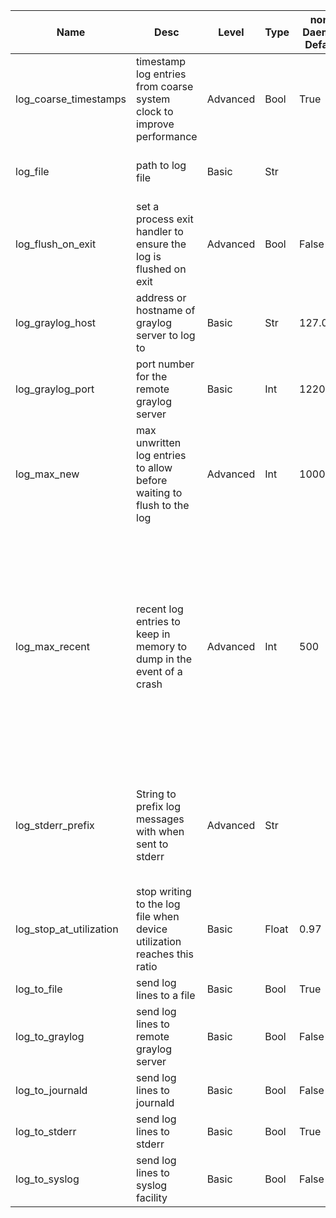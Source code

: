 | Name | Desc | Level | Type | non-Daemon Default | Daemon Default | Min | Max | Valid Values | verbatim | See also | Flags | Services | Validator | Long Desc | Tags |
| --- | --- | --- | --- | --- | --- | --- | --- | --- | --- | --- | --- | --- | --- | --- | --- |
| <span id="SP_log_coarse_timestamps">log_coarse_timestamps</span> |  timestamp log entries from coarse system clock to improve performance | Advanced | Bool | True |  |  |  |  |  |  |  | common |  |  | performanceservice |
| <span id="SP_log_file">log_file</span> |  path to log file | Basic | Str |  | /var/log/ceph/$cluster-$name.log |  |  |  |  | [[log_to_file](global/log.md#SP_log_to_file), [log_to_stderr](global/log.md#SP_log_to_stderr), [err_to_stderr](global/err.md#SP_err_to_stderr), [log_to_syslog](global/log.md#SP_log_to_syslog), [err_to_syslog](global/err.md#SP_err_to_syslog)] |  |  |  |  |  |
| <span id="SP_log_flush_on_exit">log_flush_on_exit</span> |  set a process exit handler to ensure the log is flushed on exit | Advanced | Bool | False |  |  |  |  |  |  |  |  |  |  |  |
| <span id="SP_log_graylog_host">log_graylog_host</span> |  address or hostname of graylog server to log to | Basic | Str | 127.0.0.1 |  |  |  |  |  | [[log_to_graylog](global/log.md#SP_log_to_graylog), [err_to_graylog](global/err.md#SP_err_to_graylog), [log_graylog_port](global/log.md#SP_log_graylog_port)] |  |  |  |  |  |
| <span id="SP_log_graylog_port">log_graylog_port</span> |  port number for the remote graylog server | Basic | Int | 12201 |  |  |  |  |  | [[log_graylog_host](global/log.md#SP_log_graylog_host)] |  |  |  |  |  |
| <span id="SP_log_max_new">log_max_new</span> |  max unwritten log entries to allow before waiting to flush to the log | Advanced | Int | 1000 |  |  |  |  |  | [[log_max_recent](global/log.md#SP_log_max_recent)] |  |  |  |  |  |
| <span id="SP_log_max_recent">log_max_recent</span> |  recent log entries to keep in memory to dump in the event of a crash | Advanced | Int | 500 | 10000 |  |  |  |  |  |  |  |  | The purpose of this option is to log at a higher debug level only to the in-memory buffer, and write out the detailed log messages only if there is a crash.  Only log entries below the lower log level will be written unconditionally to the log.  For example, debug_osd=1/5 will write everything <= 1 to the log unconditionally but keep entries at levels 2-5 in memory.  If there is a seg fault or assertion failure, all entries will be dumped to the log. |  |
| <span id="SP_log_stderr_prefix">log_stderr_prefix</span> |  String to prefix log messages with when sent to stderr | Advanced | Str |  |  |  |  |  |  | [[mon_cluster_log_to_stderr](mon/mon.md#SP_mon_cluster_log_to_stderr)] |  |  |  | This is useful in container environments when combined with mon_cluster_log_to_stderr.  The mon log prefixes each line with the channel name (e.g., 'default', 'audit'), while log_stderr_prefix can be set to 'debug '. |  |
| <span id="SP_log_stop_at_utilization">log_stop_at_utilization</span> |  stop writing to the log file when device utilization reaches this ratio | Basic | Float | 0.97 |  | 0 | 1 |  |  | [[log_file](global/log.md#SP_log_file)] |  |  |  |  |  |
| <span id="SP_log_to_file">log_to_file</span> |  send log lines to a file | Basic | Bool | True |  |  |  |  |  | [[log_file](global/log.md#SP_log_file)] |  |  |  |  |  |
| <span id="SP_log_to_graylog">log_to_graylog</span> |  send log lines to remote graylog server | Basic | Bool | False |  |  |  |  |  | [[err_to_graylog](global/err.md#SP_err_to_graylog), [log_graylog_host](global/log.md#SP_log_graylog_host), [log_graylog_port](global/log.md#SP_log_graylog_port)] |  |  |  |  |  |
| <span id="SP_log_to_journald">log_to_journald</span> |  send log lines to journald | Basic | Bool | False |  |  |  |  |  | [[err_to_journald](global/err.md#SP_err_to_journald)] |  |  |  |  |  |
| <span id="SP_log_to_stderr">log_to_stderr</span> |  send log lines to stderr | Basic | Bool | True | False |  |  |  |  |  |  |  |  |  |  |
| <span id="SP_log_to_syslog">log_to_syslog</span> |  send log lines to syslog facility | Basic | Bool | False |  |  |  |  |  |  |  |  |  |  |  |

